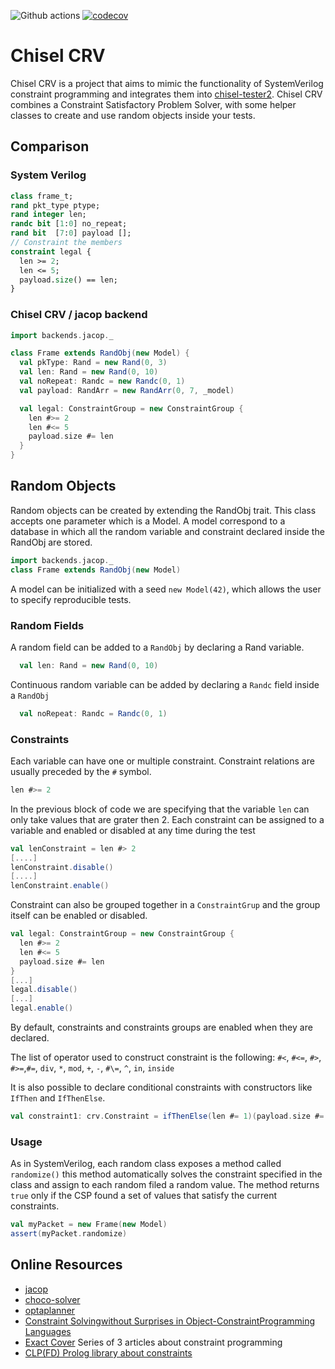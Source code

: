 
![Github actions](https://github.com/parzival3/chisel-crv/workflows/Scala%20CI/badge.svg) [![codecov](https://codecov.io/gh/parzival3/chisel-crv/branch/develop/graph/badge.svg?token=1UWX7OCVTD)](https://codecov.io/gh/parzival3/chisel-crv)

# Chisel CRV
Chisel CRV is a project that aims to mimic the functionality of SystemVerilog constraint programming and integrates them into [chisel-tester2](https://github.com/ucb-bar/chisel-testers2).
Chisel CRV combines a Constraint Satisfactory Problem Solver, with some helper classes to create and use random objects inside your tests.

## Comparison
### System Verilog

```systemverilog
class frame_t;
rand pkt_type ptype;
rand integer len;
randc bit [1:0] no_repeat;
rand bit  [7:0] payload [];
// Constraint the members
constraint legal {
  len >= 2;
  len <= 5;
  payload.size() == len;
}
```

### Chisel CRV / jacop backend
```scala
import backends.jacop._

class Frame extends RandObj(new Model) {
  val pkType: Rand = new Rand(0, 3)
  val len: Rand = new Rand(0, 10)
  val noRepeat: Randc = new Randc(0, 1)
  val payload: RandArr = new RandArr(0, 7, _model)

  val legal: ConstraintGroup = new ConstraintGroup {
    len #>= 2
    len #<= 5
    payload.size #= len
  }
}
```

## Random Objects
Random objects can be created by extending the RandObj trait. This class accepts one parameter which is a Model. A model
correspond to a database in which all the random variable and constraint declared inside the RandObj are stored.
```scala
import backends.jacop._
class Frame extends RandObj(new Model)
```
A model can be initialized with a seed `new Model(42)`, which allows the user to specify reproducible tests.

### Random Fields
A random field can be added to a `RandObj` by declaring a Rand variable.
```scala
  val len: Rand = new Rand(0, 10)
```

Continuous random variable can be added by declaring a `Randc` field inside a `RandObj`
```scala
  val noRepeat: Randc = Randc(0, 1)
```

### Constraints
Each variable can have one or multiple constraint. Constraint relations are usually preceded by the `#` symbol.
```scala
len #>= 2
```
In the previous block of code we are specifying that the variable `len` can only take values that are grater then 2. 
Each constraint can be assigned to a variable and  enabled or disabled at any time during the test
```scala
val lenConstraint = len #> 2
[....]
lenConstraint.disable()
[....]
lenConstraint.enable()
```

Constraint can also be grouped together in a `ConstraintGrup` and the group itself can be enabled or disabled.

```scala
val legal: ConstraintGroup = new ConstraintGroup {
  len #>= 2
  len #<= 5
  payload.size #= len
}
[...]
legal.disable()
[...]
legal.enable()
```

By default, constraints and constraints groups are enabled when they are declared. 


The list of operator used to construct constraint is the following:
`#<`, `#<=`, `#>`, `#>=`,`#=`, `div`, `*`, `mod`, `+`, `-`, `#\=`, `^`, `in`, `inside`

It is also possible to declare conditional constraints with constructors like `IfThen` and `IfThenElse`.
```scala
val constraint1: crv.Constraint = ifThenElse(len #= 1)(payload.size #= 3)(payload.size #= 10)
```

### Usage
As in SystemVerilog, each random class exposes a method called `randomize()` this method automatically solves the
constraint specified in the class and assign to each random filed a random value. The method returns `true`  only if the
CSP found a set of values that satisfy the current constraints.
```scala
val myPacket = new Frame(new Model)
assert(myPacket.randomize)
```

## Online Resources
- [jacop](https://github.com/radsz/jacop)
- [choco-solver](https://github.com/chocoteam/choco-solver)
- [optaplanner](https://github.com/kiegroup/optaplanner) 
- [Constraint Solvingwithout Surprises in Object-ConstraintProgramming Languages](http://www.vpri.org/pdf/tr2015002_oopsla15_babelsberg.pdf)
- [Exact Cover](https://garethrees.org/2015/11/17/exact-cover/) Series of 3 articles about constraint programming
- [CLP(FD) Prolog library about constraints](http://www.pathwayslms.com/swipltuts/clpfd/clpfd.html) 

